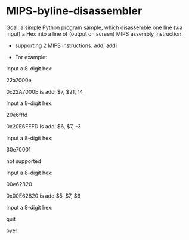 # MIPS-byline-disassembler

Goal: a simple Python program sample, which disassemble one line (via input) a Hex into a line of (output on screen) MIPS assembly instruction.
- supporting 2 MIPS instructions: add, addi

- For example:

 Input a 8-digit hex:
 
 22a7000e
 
 0x22A7000E  is addi $7, $21, 14
 
 Input a 8-digit hex: 
 
 20e6fffd
 
 0x20E6FFFD is addi $6, $7, -3
 
 Input a 8-digit hex: 
 
 30e70001
 
 not supported
 
 Input a 8-digit hex: 
 
 00e62820
 
 0x00E62820 is add $5, $7, $6
 
 Input a 8-digit hex: 
 
 quit
 
 bye!
 

 

